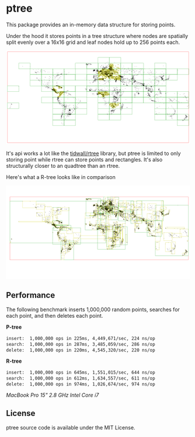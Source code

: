 # ptree

This package provides an in-memory data structure for storing points.

Under the hood it stores points in a tree structure where nodes are spatially split evenly over a 16x16 grid and leaf nodes hold up to 256 points each.

<img src="cities-ptree.png" height="256" border="0" alt="Cities">

It's api works a lot like the [tidwall/rtree](https://github.com/tidwall/rtree) library, but ptree is limited to only storing point while rtree can store points and rectangles. It's also structurally closer to an quadtree than an rtree.

Here's what a R-tree looks like in comparison

<img src="cities-rtree.png" height="256" border="0" alt="Cities">


## Performance

The following benchmark inserts 1,000,000 random points, searches for each point, and then deletes each point.

**P-tree**

```
insert:  1,000,000 ops in 225ms, 4,449,671/sec, 224 ns/op
search:  1,000,000 ops in 287ms, 3,485,059/sec, 286 ns/op
delete:  1,000,000 ops in 220ms, 4,545,320/sec, 220 ns/op
```

**R-tree**

```
insert:  1,000,000 ops in 645ms, 1,551,015/sec, 644 ns/op
search:  1,000,000 ops in 612ms, 1,634,557/sec, 611 ns/op
delete:  1,000,000 ops in 974ms, 1,026,674/sec, 974 ns/op
```

*MacBook Pro 15" 2.8 GHz Intel Core i7*

## License

ptree source code is available under the MIT License.
